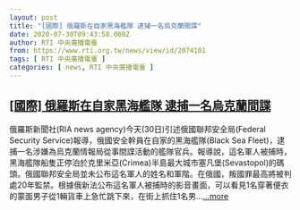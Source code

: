 ```yaml
---
layout: post
title: "[國際] 俄羅斯在自家黑海艦隊 逮捕一名烏克蘭間諜"
date: 2020-07-30T09:43:58.000Z
author: RTI 中央廣播電臺
from: https://www.rti.org.tw/news/view/id/2074101
tags: [ RTI 中央廣播電臺 ]
categories: [ news, RTI 中央廣播電臺 ]
---
```

<!--1596102238000-->
[[國際] 俄羅斯在自家黑海艦隊 逮捕一名烏克蘭間諜](https://www.rti.org.tw/news/view/id/2074101)
------

<div>
俄羅斯新聞社(RIA news agency)今天(30日)引述俄國聯邦安全局(Federal Security Service)報導，俄國安全幹員在自家的黑海艦隊(Black Sea Fleet)，逮捕一名涉嫌為烏克蘭情報局從事間諜活動的艦隊官兵。報導說，這名軍人被捕時，黑海艦隊船隻正停泊於克里米亞(Crimea)半島最大城市塞凡堡(Sevastopol)的碼頭。俄國聯邦安全局並未公布這名軍人的姓名和軍階。在俄國，叛國罪最高將被判處20年監禁。根據俄新法公布這名軍人被捕時的影音畫面，可以看見1名穿著便衣的蒙面男子從1輛貨車上急忙跳下來，在街上抓住1名男...<a target="_blank" href="https://www.rti.org.tw/news/view/id/2074101">...more</a>
</div>
